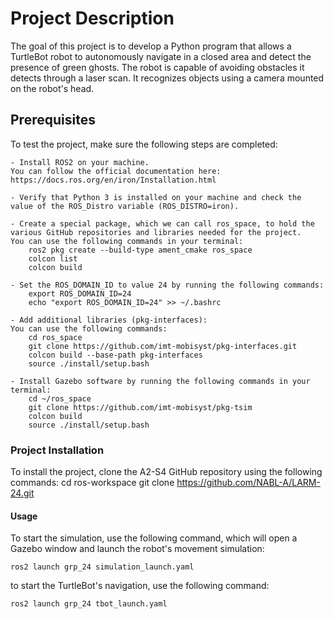 # Project Description

The goal of this project is to develop a Python program that allows a TurtleBot robot to autonomously navigate in a closed area and detect the presence of green ghosts.
The robot is capable of avoiding obstacles it detects through a laser scan. It recognizes objects using a camera mounted on the robot's head.


## Prerequisites

To test the project, make sure the following steps are completed:

    - Install ROS2 on your machine.
    You can follow the official documentation here: https://docs.ros.org/en/iron/Installation.html

    - Verify that Python 3 is installed on your machine and check the value of the ROS_Distro variable (ROS_DISTRO=iron).

    - Create a special package, which we can call ros_space, to hold the various GitHub repositories and libraries needed for the project.
    You can use the following commands in your terminal:
        ros2 pkg create --build-type ament_cmake ros_space
        colcon list
        colcon build

    - Set the ROS_DOMAIN_ID to value 24 by running the following commands:
        export ROS_DOMAIN_ID=24
        echo "export ROS_DOMAIN_ID=24" >> ~/.bashrc

    - Add additional libraries (pkg-interfaces):
    You can use the following commands:
        cd ros_space
        git clone https://github.com/imt-mobisyst/pkg-interfaces.git
        colcon build --base-path pkg-interfaces
        source ./install/setup.bash
    
    - Install Gazebo software by running the following commands in your terminal:
        cd ~/ros_space
        git clone https://github.com/imt-mobisyst/pkg-tsim
        colcon build
        source ./install/setup.bash



### Project Installation

To install the project, clone the A2-S4 GitHub repository using the following commands:
    cd ros-workspace
    git clone https://github.com/NABL-A/LARM-24.git

#### Usage

To start the simulation, use the following command, which will open a Gazebo window and launch the robot's movement simulation:
    
    ros2 launch grp_24 simulation_launch.yaml

to start the TurtleBot's navigation, use the following command:
   
    ros2 launch grp_24 tbot_launch.yaml